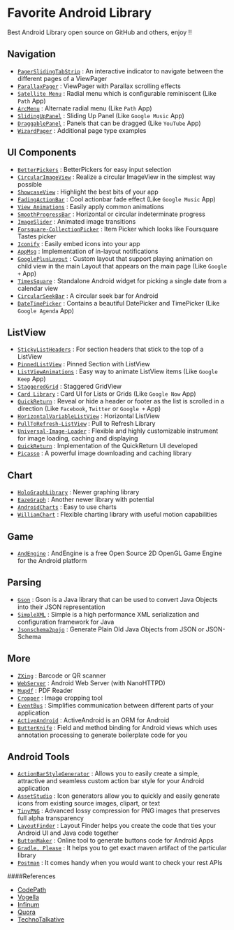 # Favorite Android Library
Best Android Library open source on GitHub and others, enjoy !!

Navigation
-----

* [`PagerSlidingTabStrip`](https://github.com/astuetz/PagerSlidingTabStrip) : An interactive indicator to navigate between the different pages of a ViewPager
* [`ParallaxPager`](https://github.com/prolificinteractive/ParallaxPager) : ViewPager with Parallax scrolling effects
* [`Satellite Menu`](https://github.com/siyamed/android-satellite-menu/) : Radial menu which is configurable reminiscent (Like `Path` App)
* [`ArcMenu`](https://github.com/daCapricorn/ArcMenu) : Alternate radial menu (Like `Path` App)
* [`SlidingUpPanel`](https://github.com/umano/AndroidSlidingUpPanel) : Sliding Up Panel (Like `Google Music` App)
* [`DraggablePanel`](https://github.com/pedrovgs/DraggablePanel) : Panels that can be dragged (Like `YouTube` App)
* [`WizardPager`](https://github.com/romannurik/Android-WizardPager) : Additional page type examples

UI Components
-----

* [`BetterPickers`](https://github.com/derekbrameyer/android-betterpickers) : BetterPickers for easy input selection
* [`CircularImageView`](https://github.com/lopspower/CircularImageView) : Realize a circular ImageView in the simplest way possible
* [`ShowcaseView`](https://github.com/amlcurran/ShowcaseView) : Highlight the best bits of your app
* [`FadingActionBar`](https://github.com/ManuelPeinado/FadingActionBar) : Cool actionbar fade effect (Like `Google Music` App)
* [`View Animations`](https://github.com/daimajia/AndroidViewAnimations) : Easily apply common animations
* [`SmoothProgressBar`](https://github.com/castorflex/SmoothProgressBar) : Horizontal or circular indeterminate progress
* [`ImageSlider`](https://github.com/daimajia/AndroidImageSlider) : Animated image transitions
* [`Forsquare-CollectionPicker`](https://github.com/anton46/Foursquare-CollectionPicker) : Item Picker which looks like Foursquare Tastes picker
* [`Iconify`](https://github.com/JoanZapata/android-iconify) : Easily embed icons into your app
* [`AppMsg`](https://github.com/johnkil/Android-AppMsg) : Implementation of in-layout notifications
* [`GooglePlusLayout`](https://github.com/Nammari/GooglePlusLayout) : Custom layout that support playing animation on child view in the main Layout that appears on the main page (Like `Google +` App)
* [`TimesSquare`](https://github.com/square/android-times-square) : Standalone Android widget for picking a single date from a calendar view
* [`CircularSeekBar`](https://github.com/RaghavSood/AndroidCircularSeekBar) : A circular seek bar for Android
* [`DateTimePicker`](https://github.com/flavienlaurent/datetimepicker) : Contains a beautiful DatePicker and TimePicker (Like `Google Agenda` App)

ListView
-----

* [`StickyListHeaders`](https://github.com/emilsjolander/StickyListHeaders) : For section headers that stick to the top of a ListView
* [`PinnedListView`](https://github.com/beworker/pinned-section-listview) : Pinned Section with ListView
* [`ListViewAnimations`](https://github.com/nhaarman/ListViewAnimations) : Easy way to animate ListView items (Like `Google Keep` App)
* [`StaggeredGrid`](https://github.com/etsy/AndroidStaggeredGrid) : Staggered GridView
* [`Card Library`](https://github.com/gabrielemariotti/cardslib) : Card UI for Lists or Grids (Like `Google Now` App)
* [`QuickReturn`](https://github.com/lawloretienne/QuickReturn) : Reveal or hide a header or footer as the list is scrolled in a direction (Like `Facebook`, `Twitter` or `Google +` App)
* [`HorizontalVariableListView`](https://github.com/sephiroth74/HorizontalVariableListView) : Horizontal ListView
* [`PullToRefresh-ListView`](https://github.com/erikwt/PullToRefresh-ListView) : Pull to Refresh Library
* [`Universal-Image-Loader`](https://github.com/nostra13/Android-Universal-Image-Loader) : Flexible and highly customizable instrument for image loading, caching and displaying
* [`QuickReturn`](https://github.com/LarsWerkman/QuickReturnListView) : Implementation of the QuickReturn UI developed
* [`Picasso`](https://github.com/square/picasso) : A powerful image downloading and caching library

Chart
-----

* [`HoloGraphLibrary`](https://github.com/Androguide/HoloGraphLibrary) : Newer graphing library
* [`EazeGraph`](https://github.com/blackfizz/EazeGraph) : Another newer library with potential
* [`AndroidCharts`](https://github.com/HackPlan/AndroidCharts) : Easy to use charts
* [`WilliamChart`](https://github.com/diogobernardino/WilliamChart) : Flexible charting library with useful motion capabilities

Game
-----

* [`AndEngine`](https://github.com/nicolasgramlich/AndEngine) : AndEngine is a free Open Source 2D OpenGL Game Engine for the Android platform

Parsing
-----

* [`Gson`](https://code.google.com/p/google-gson/) : Gson is a Java library that can be used to convert Java Objects into their JSON representation
* [`SimpleXML`](http://simple.sourceforge.net/download/stream/doc/examples/examples.php) : Simple is a high performance XML serialization and configuration framework for Java
* [`Jsonschema2pojo`](http://www.jsonschema2pojo.org/) : Generate Plain Old Java Objects from JSON or JSON-Schema

More
-----

* [`ZXing`](https://github.com/zxing/zxing) : Barcode or QR scanner
* [`WebServer`](https://github.com/lopspower/WebServer) : Android Web Server (with NanoHTTPD)
* [`Mupdf`](https://github.com/muennich/mupdf) : PDF Reader
* [`Cropper`](https://github.com/edmodo/cropper) : Image cropping tool
* [`EventBus`](http://greenrobot.github.io/EventBus/) : Simplifies communication between different parts of your application
* [`ActiveAndroid`](http://www.activeandroid.com/) : ActiveAndroid is an ORM for Android
* [`ButterKnife`](https://github.com/JakeWharton/butterknife) : Field and method binding for Android views which uses annotation processing to generate boilerplate code for you

Android Tools
-----

* [`ActionBarStyleGenerator`](https://github.com/jgilfelt/android-actionbarstylegenerator) : Allows you to easily create a simple, attractive and seamless custom action bar style for your Android application
* [`AssetStudio`](http://romannurik.github.io/AndroidAssetStudio/) : Icon generators allow you to quickly and easily generate icons from existing source images, clipart, or text
* [`TinyPNG`](https://tinypng.com/) : Advanced lossy compression for PNG images that preserves full alpha transparency
* [`LayoutFinder`](https://www.buzzingandroid.com/tools/android-layout-finder/) : Layout Finder helps you create the code that ties your Android UI and Java code together
* [`ButtonMaker`](http://angrytools.com/android/button/) : Online tool to generate buttons code for Android Apps
* [`Gradle, Please`](http://gradleplease.appspot.com/) : It helps you to get exact maven artifact of the particular library
* [`Postman`](http://www.getpostman.com/) : It comes handy when you would want to check your rest APIs


####References

* [CodePath](http://codepath.com/)
* [Vogella](http://www.vogella.com/tutorials/AndroidUsefulLibraries/article.html)
* [Infinum](https://www.infinum.co/the-capsized-eight/articles/top-5-android-libraries-every-android-developer-should-know-about)
* [Quora](http://www.quora.com/What-are-the-best-open-source-libraries-available-for-Android)
* [TechnoTalkative](http://www.technotalkative.com/lazy-android-part-7-useful-tools/)

